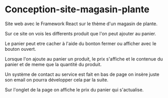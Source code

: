 # Conception-site-magasin-plante

Site web avec le Framework React sur le thème d'un magasin de plante. 

Sur ce site on vois les differents produit que l'on peut ajouter au panier. 

Le panier peut etre cacher à l'aide du bonton fermer ou afficher avec le bouton ouvert. 

Lorsque l'on ajoute au panier un produit, le prix s'affiche et le contenue du panier et de meme que la quantité du produit. 

Un système de contact au service est fait en bas de page on insère juste son email on pourra développer cela par la suite. 

Sur l'onglet de la page on affiche le prix du panier qui s'actualise. 

